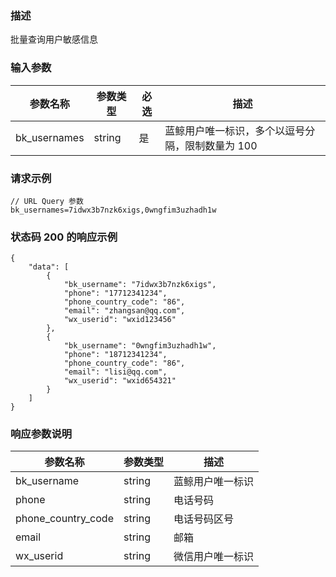 ### 描述

批量查询用户敏感信息

### 输入参数

| 参数名称         | 参数类型   | 必选 | 描述                         |
|--------------|--------|----|----------------------------|
| bk_usernames | string | 是  | 蓝鲸用户唯一标识，多个以逗号分隔，限制数量为 100 |

### 请求示例

```
// URL Query 参数
bk_usernames=7idwx3b7nzk6xigs,0wngfim3uzhadh1w
```

### 状态码 200 的响应示例

```json5
{
    "data": [
        {
            "bk_username": "7idwx3b7nzk6xigs",
            "phone": "17712341234",
            "phone_country_code": "86",
            "email": "zhangsan@qq.com",
            "wx_userid": "wxid123456"
        },
        {
            "bk_username": "0wngfim3uzhadh1w",
            "phone": "18712341234",
            "phone_country_code": "86",
            "email": "lisi@qq.com",
            "wx_userid": "wxid654321"
        }
    ]
}
```

### 响应参数说明

| 参数名称               | 参数类型   | 描述       |
|--------------------|--------|----------|
| bk_username        | string | 蓝鲸用户唯一标识 |
| phone              | string | 电话号码     |
| phone_country_code | string | 电话号码区号   |
| email              | string | 邮箱       |
| wx_userid          | string | 微信用户唯一标识 |
